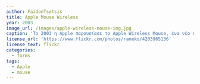 ```yaml
---
author: FaidonTsetsis
title: Apple Mouse Wireless
year: 2003
image_url: /images/apple-wireless-mouse-img.jpg
caption: 'Το 2003 η Apple παρουσίασε το Apple Wireless Mouse, ένα νέο περιφερειακό που βασίζεται σε Bluetooth που παρέχει αξιόπιστη απόδοση έως και 10 μέτρα. Η Apple ήταν η πρώτη που παρείχε λογισμικό Adaptive Frequency Hopping (AFH) που εξαλείφει τις παρεμβολές μεταξύ συσκευών Bluetooth και άλλων ασύρματων δικτύων και συσκευών, επιτρέποντας το ποντίκι να λειτουργεί αξιόπιστα χωρίς παρεμβολές στις ρυθμίσεις του σπιτιού, του γραφείου, του σχολείου και του εργαστηρίου όπου ενδέχεται να χρησιμοποιούνται άλλες ασύρματες συσκευές και δίκτυα.'
license_url: 'https://www.flickr.com/photos/raneko/4203965136'
license_text: flickr
categories:
  - forms
tags:
  - Apple
  - mouse
---
```

